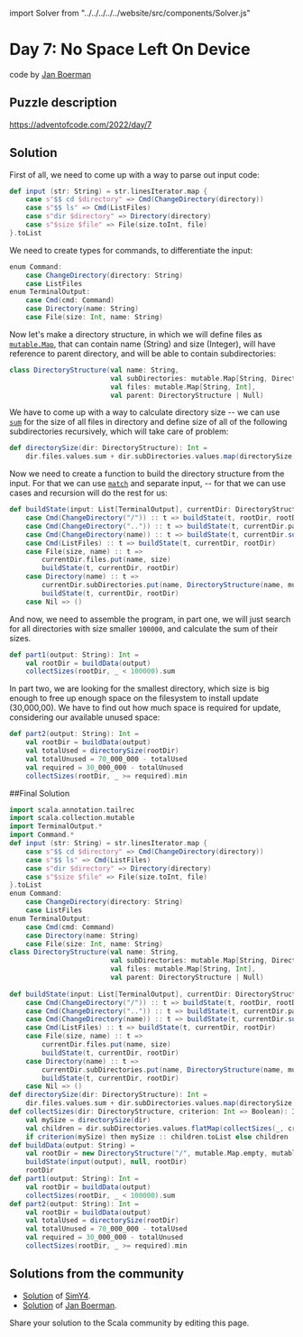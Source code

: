 import Solver from "../../../../../website/src/components/Solver.js"

# Day 7: No Space Left On Device
code by [Jan Boerman](https://twitter.com/JanBoerman95)

## Puzzle description

https://adventofcode.com/2022/day/7

## Solution

First of all, we need to come up with a way to parse out input code:

```Scala
def input (str: String) = str.linesIterator.map {
    case s"$$ cd $directory" => Cmd(ChangeDirectory(directory))
    case s"$$ ls" => Cmd(ListFiles)
    case s"dir $directory" => Directory(directory)
    case s"$size $file" => File(size.toInt, file)
}.toList
```
We need to create types for commands, to differentiate the input:

```Scala
enum Command:
    case ChangeDirectory(directory: String)
    case ListFiles
enum TerminalOutput:
    case Cmd(cmd: Command)
    case Directory(name: String)
    case File(size: Int, name: String)
```

Now let's make a directory structure, in which we will define files as [`mutable.Map`](https://dotty.epfl.ch/api/scala/collection/mutable/Map.html), that can contain name (String) and size (Integer), will have reference to parent directory, and will be able to contain subdirectories:

```Scala
class DirectoryStructure(val name: String,
                         val subDirectories: mutable.Map[String, DirectoryStructure],
                         val files: mutable.Map[String, Int],
                         val parent: DirectoryStructure | Null)
```
We have to come up with a way to calculate directory size -- we can use [`sum`](https://www.scala-lang.org/files/archive/api/current/scala/collection/immutable/List.html#sum[B%3E:A](implicitnum:scala.math.Numeric[B]):B) for the size of all files in directory and define size of all of the following subdirectories recursively, which will take care of problem:

```Scala
def directorySize(dir: DirectoryStructure): Int =
    dir.files.values.sum + dir.subDirectories.values.map(directorySize).sum
```

Now we need to create a function to build the directory structure from the input. For that we can use [`match`](https://docs.scala-lang.org/tour/pattern-matching.html) and separate input, -- for that we can use cases and recursion will do the rest for us:

```Scala
def buildState(input: List[TerminalOutput], currentDir: DirectoryStructure | Null, rootDir: DirectoryStructure): Unit = input match
    case Cmd(ChangeDirectory("/")) :: t => buildState(t, rootDir, rootDir)
    case Cmd(ChangeDirectory("..")) :: t => buildState(t, currentDir.parent, rootDir)
    case Cmd(ChangeDirectory(name)) :: t => buildState(t, currentDir.subDirectories(name), rootDir)
    case Cmd(ListFiles) :: t => buildState(t, currentDir, rootDir)
    case File(size, name) :: t =>
        currentDir.files.put(name, size)
        buildState(t, currentDir, rootDir)
    case Directory(name) :: t =>
        currentDir.subDirectories.put(name, DirectoryStructure(name, mutable.Map.empty, mutable.Map.empty, currentDir))
        buildState(t, currentDir, rootDir)
    case Nil => ()
```

And now, we need to assemble the program, in part one, we will just search for all directories with size smaller `100000`, and calculate the sum of their sizes. 

```Scala
def part1(output: String): Int =
    val rootDir = buildData(output)
    collectSizes(rootDir, _ < 100000).sum
```

In part two, we are looking for the smallest directory, which size is big enough to free up enough space on the filesystem to install update (30,000,00). We have to find out how much space is required for update, considering our available unused space:

```Scala
def part2(output: String): Int = 
    val rootDir = buildData(output)
    val totalUsed = directorySize(rootDir)
    val totalUnused = 70_000_000 - totalUsed
    val required = 30_000_000 - totalUnused
    collectSizes(rootDir, _ >= required).min
```

##Final Solution

```Scala
import scala.annotation.tailrec
import scala.collection.mutable
import TerminalOutput.*
import Command.*
def input (str: String) = str.linesIterator.map {
    case s"$$ cd $directory" => Cmd(ChangeDirectory(directory))
    case s"$$ ls" => Cmd(ListFiles)
    case s"dir $directory" => Directory(directory)
    case s"$size $file" => File(size.toInt, file)
}.toList
enum Command:
    case ChangeDirectory(directory: String)
    case ListFiles
enum TerminalOutput:
    case Cmd(cmd: Command)
    case Directory(name: String)
    case File(size: Int, name: String)
class DirectoryStructure(val name: String,
                         val subDirectories: mutable.Map[String, DirectoryStructure],
                         val files: mutable.Map[String, Int],
                         val parent: DirectoryStructure | Null)
                        
def buildState(input: List[TerminalOutput], currentDir: DirectoryStructure | Null, rootDir: DirectoryStructure): Unit = input match
    case Cmd(ChangeDirectory("/")) :: t => buildState(t, rootDir, rootDir)
    case Cmd(ChangeDirectory("..")) :: t => buildState(t, currentDir.parent, rootDir)
    case Cmd(ChangeDirectory(name)) :: t => buildState(t, currentDir.subDirectories(name), rootDir)
    case Cmd(ListFiles) :: t => buildState(t, currentDir, rootDir)
    case File(size, name) :: t =>
        currentDir.files.put(name, size)
        buildState(t, currentDir, rootDir)
    case Directory(name) :: t =>
        currentDir.subDirectories.put(name, DirectoryStructure(name, mutable.Map.empty, mutable.Map.empty, currentDir))
        buildState(t, currentDir, rootDir)
    case Nil => ()
def directorySize(dir: DirectoryStructure): Int =
    dir.files.values.sum + dir.subDirectories.values.map(directorySize).sum
def collectSizes(dir: DirectoryStructure, criterion: Int => Boolean): Iterable[Int] =
    val mySize = directorySize(dir)
    val children = dir.subDirectories.values.flatMap(collectSizes(_, criterion))
    if criterion(mySize) then mySize :: children.toList else children
def buildData(output: String) = 
    val rootDir = new DirectoryStructure("/", mutable.Map.empty, mutable.Map.empty, null)
    buildState(input(output), null, rootDir)
    rootDir
def part1(output: String): Int =
    val rootDir = buildData(output)
    collectSizes(rootDir, _ < 100000).sum
def part2(output: String): Int = 
    val rootDir = buildData(output)
    val totalUsed = directorySize(rootDir)
    val totalUnused = 70_000_000 - totalUsed
    val required = 30_000_000 - totalUnused
    collectSizes(rootDir, _ >= required).min
```


## Solutions from the community

- [Solution](https://github.com/SimY4/advent-of-code-scala/blob/master/src/main/scala/aoc/y2022/Day7.scala) of [SimY4](https://twitter.com/actinglikecrazy).
- [Solution](https://github.com/Jannyboy11/AdventOfCode2022/blob/master/src/main/scala/day07/Day07.scala) of [Jan Boerman](https://twitter.com/JanBoerman95).

Share your solution to the Scala community by editing this page.
